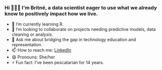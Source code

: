 ### Hi 🙋🏾‍♀️ I'm Britné, a data scientist eager to use what we already know to positively impact how we live.


- 🌱 I’m currently learning R.
- 🤝 I’m looking to collaborate on projects needing predictive models, data cleaning or analysis.
- 💬 Ask me about bridging the gap in technology education and representation.
- 📫 How to reach me: [LinkedIn](https://www.linkedin.com/in/britnelikecafe/)
- 😄 Pronouns: She/her
- ⚡ Fun fact: I've been pescatarian for 14 years.  
